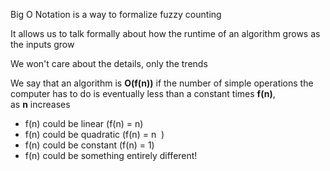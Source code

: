 Big O Notation is a way to formalize fuzzy counting

It allows us to talk formally about how the runtime of an algorithm grows as the inputs grow

We won't care about the details, only the trends

We say that an algorithm is **O(f(n))** if the number of simple operations the computer has to do is eventually less than a constant times **f(n)**, as **n** increases

-   f(n) could be linear (f(n) = n)
-   f(n) could be quadratic (f(n) = n  )
-   f(n) could be constant (f(n) = 1)
-   f(n) could be something entirely different!